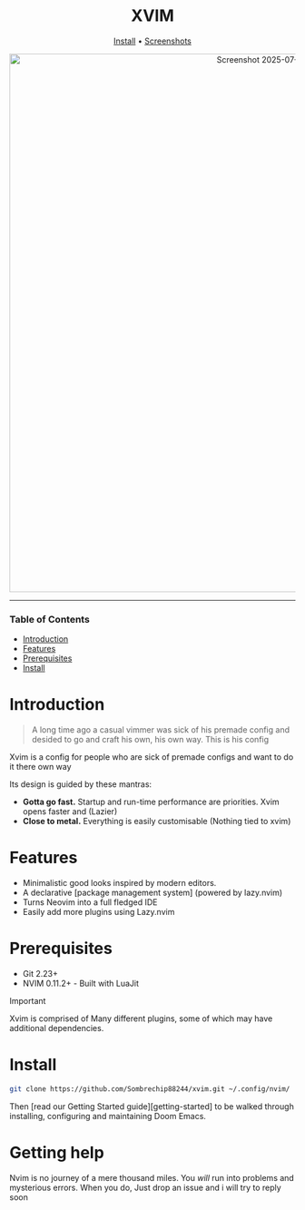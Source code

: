 <div align="center">

# XVIM

[Install](#install) • [Screenshots]

<img width="949" alt="Screenshot 2025-07-01 at 18 58 34" src="https://github.com/user-attachments/assets/2d23f486-5c72-4348-a21f-ec3a3a40e9a6" />


</div>

---

### Table of Contents
- [Introduction](#introduction)
- [Features](#features)
- [Prerequisites](#prerequisites)
- [Install](#install)


# Introduction

> A long time ago a casual vimmer was sick of his premade config
> and desided to go and craft his own, his own way. This is his config

Xvim is a config for people who are sick of premade configs and want to
do it there own way

Its design is guided by these mantras:

+ **Gotta go fast.** Startup and run-time performance are priorities. Xvim opens faster and (Lazier)
+ **Close to metal.** Everything is easily customisable (Nothing tied to xvim)


# Features
- Minimalistic good looks inspired by modern editors.
- A declarative [package management system] (powered by
  lazy.nvim)
- Turns Neovim into a full fledged IDE
- Easily add more plugins using Lazy.nvim

# Prerequisites
- Git 2.23+
- NVIM 0.11.2+ - Built with LuaJit

> [!IMPORTANT]
> Xvim is comprised of Many different plugins, some of which may have
> additional dependencies.


# Install
``` sh
git clone https://github.com/Sombrechip88244/xvim.git ~/.config/nvim/
```


Then [read our Getting Started guide][getting-started] to be walked through
installing, configuring and maintaining Doom Emacs.

  

# Getting help
Nvim is no journey of a mere thousand miles. You _will_ run into problems and
mysterious errors. When you do, Just drop an issue and i will try to reply soon





[Screenshots]: /img/
